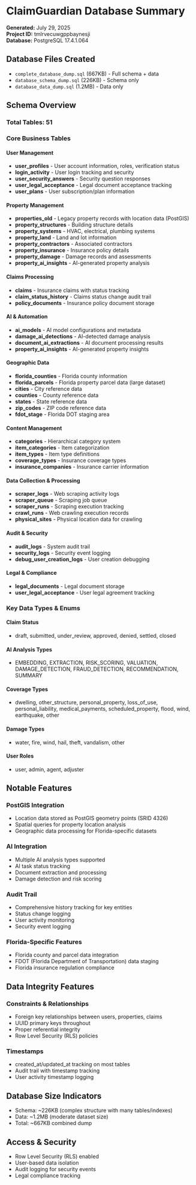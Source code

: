 # ClaimGuardian Database Summary

**Generated:** July 29, 2025  
**Project ID:** tmlrvecuwgppbaynesji  
**Database:** PostgreSQL 17.4.1.064  

## Database Files Created
- `complete_database_dump.sql` (667KB) - Full schema + data
- `database_schema_dump.sql` (226KB) - Schema only  
- `database_data_dump.sql` (1.2MB) - Data only

## Schema Overview

### Total Tables: 51

### Core Business Tables

#### User Management
- **user_profiles** - User account information, roles, verification status
- **login_activity** - User login tracking and security
- **user_security_answers** - Security question responses
- **user_legal_acceptance** - Legal document acceptance tracking
- **user_plans** - User subscription/plan information

#### Property Management  
- **properties_old** - Legacy property records with location data (PostGIS)
- **property_structures** - Building structure details
- **property_systems** - HVAC, electrical, plumbing systems
- **property_land** - Land and lot information
- **property_contractors** - Associated contractors
- **property_insurance** - Insurance policy details
- **property_damage** - Damage records and assessments
- **property_ai_insights** - AI-generated property analysis

#### Claims Processing
- **claims** - Insurance claims with status tracking
- **claim_status_history** - Claims status change audit trail
- **policy_documents** - Insurance policy document storage

#### AI & Automation
- **ai_models** - AI model configurations and metadata
- **damage_ai_detections** - AI-detected damage analysis
- **document_ai_extractions** - AI document processing results
- **property_ai_insights** - AI-generated property insights

#### Geographic Data
- **florida_counties** - Florida county information
- **florida_parcels** - Florida property parcel data (large dataset)
- **cities** - City reference data
- **counties** - County reference data  
- **states** - State reference data
- **zip_codes** - ZIP code reference data
- **fdot_stage** - Florida DOT staging area

#### Content Management
- **categories** - Hierarchical category system
- **item_categories** - Item categorization
- **item_types** - Item type definitions
- **coverage_types** - Insurance coverage types
- **insurance_companies** - Insurance carrier information

#### Data Collection & Processing
- **scraper_logs** - Web scraping activity logs
- **scraper_queue** - Scraping job queue
- **scraper_runs** - Scraping execution tracking
- **crawl_runs** - Web crawling execution records
- **physical_sites** - Physical location data for crawling

#### Audit & Security
- **audit_logs** - System audit trail
- **security_logs** - Security event logging
- **debug_user_creation_logs** - User creation debugging

#### Legal & Compliance
- **legal_documents** - Legal document storage
- **user_legal_acceptance** - User legal agreement tracking

### Key Data Types & Enums

#### Claim Status
- draft, submitted, under_review, approved, denied, settled, closed

#### AI Analysis Types  
- EMBEDDING, EXTRACTION, RISK_SCORING, VALUATION, DAMAGE_DETECTION, FRAUD_DETECTION, RECOMMENDATION, SUMMARY

#### Coverage Types
- dwelling, other_structure, personal_property, loss_of_use, personal_liability, medical_payments, scheduled_property, flood, wind, earthquake, other

#### Damage Types
- water, fire, wind, hail, theft, vandalism, other

#### User Roles
- user, admin, agent, adjuster

## Notable Features

### PostGIS Integration
- Location data stored as PostGIS geometry points (SRID 4326)
- Spatial queries for property location analysis
- Geographic data processing for Florida-specific datasets

### AI Integration
- Multiple AI analysis types supported
- AI task status tracking
- Document extraction and processing
- Damage detection and risk scoring

### Audit Trail
- Comprehensive history tracking for key entities
- Status change logging
- User activity monitoring
- Security event logging

### Florida-Specific Features
- Florida county and parcel data integration
- FDOT (Florida Department of Transportation) data staging
- Florida insurance regulation compliance

## Data Integrity Features

### Constraints & Relationships
- Foreign key relationships between users, properties, claims
- UUID primary keys throughout
- Proper referential integrity
- Row Level Security (RLS) policies

### Timestamps
- created_at/updated_at tracking on most tables
- Audit trail with timestamp tracking
- User activity timestamp logging

## Database Size Indicators
- Schema: ~226KB (complex structure with many tables/indexes)  
- Data: ~1.2MB (moderate dataset size)
- Total: ~667KB combined dump

## Access & Security
- Row Level Security (RLS) enabled
- User-based data isolation
- Audit logging for security events
- Legal compliance tracking